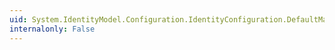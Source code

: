 ```yaml
---
uid: System.IdentityModel.Configuration.IdentityConfiguration.DefaultMaxClockSkew
internalonly: False
---
```

